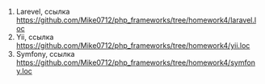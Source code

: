1. Larevel, ссылка https://github.com/Mike0712/php_frameworks/tree/homework4/laravel.loc
2. Yii, ссылка https://github.com/Mike0712/php_frameworks/tree/homework4/yii.loc
3. Symfony, ссылка https://github.com/Mike0712/php_frameworks/tree/homework4/symfony.loc


